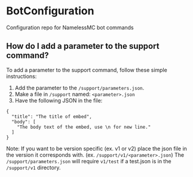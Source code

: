 # BotConfiguration
Configuration repo for NamelessMC bot commands

## How do I add a parameter to the support command?
To add a parameter to the support command, follow these simple instructions:
1. Add the parameter to the `/support/parameters.json`.
2. Make a file in `/support` named: `<parameter>.json`
3. Have the following JSON in the file:
```
{
  "title": "The title of embed",
  "body": [
    "The body text of the embed, use \n for new line."
  ]
}
```

Note: If you want to be version specific (ex. v1 or v2) place the json file in the version it corresponds with. (ex. `/support/v1/<parameter>.json`) The `/support/parameters.json` will require `v1/test` if a test.json is in the `/support/v1` directory.
